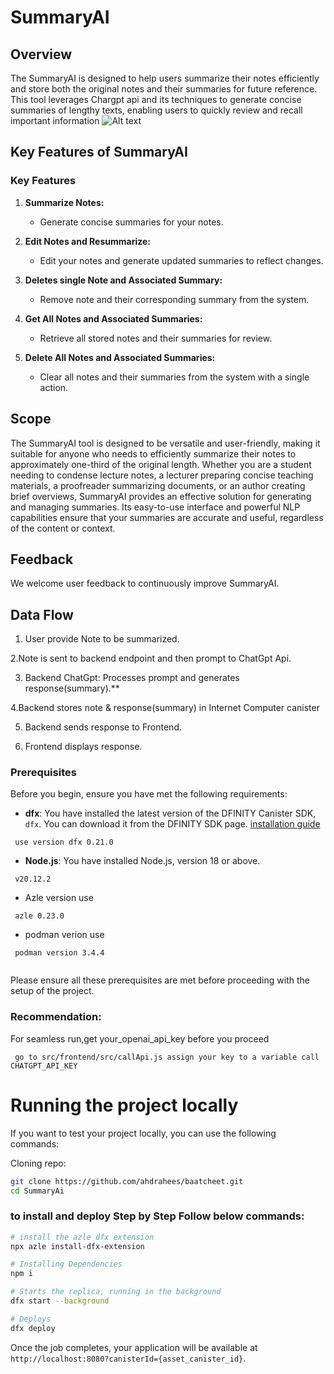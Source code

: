 # SummaryAI

## Overview

The SummaryAI is designed to help users summarize their notes efficiently and store both the original notes and their summaries for future reference. This tool leverages Chargpt api and its techniques to generate concise summaries of lengthy texts, enabling users to quickly review and recall important information
![Alt text](src/frontend/src/assets/summarywork.png)


## Key Features of SummaryAI

### Key Features

1. **Summarize Notes:**
   - Generate concise summaries for your notes.
   
2. **Edit Notes and Resummarize:**
   - Edit your notes and generate updated summaries to reflect changes.
   
3. **Deletes single Note and Associated Summary:**
   - Remove note and their corresponding summary from the system.
   
4. **Get All Notes and Associated Summaries:**
   - Retrieve all stored notes and their summaries for review.
   
5. **Delete All Notes and Associated Summaries:**
   - Clear all notes and their summaries from the system with a single action.



## Scope

The SummaryAI tool is designed to be versatile and user-friendly, making it suitable for anyone who needs to efficiently summarize their notes to approximately one-third of the original length. Whether you are a student needing to condense lecture notes, a lecturer preparing concise teaching materials, a proofreader summarizing documents, or an author creating brief overviews, SummaryAI provides an effective solution for generating and managing summaries. Its easy-to-use interface and powerful NLP capabilities ensure that your summaries are accurate and useful, regardless of the content or context.


## Feedback

We welcome user feedback to continuously improve SummaryAI.

## Data Flow

1. User provide Note to be summarized.

2.Note is sent to backend endpoint and then prompt to ChatGpt Api.

3. Backend ChatGpt: Processes prompt and generates response(summary).\*\*

4.Backend stores note & response(summary) in Internet Computer canister

5. Backend sends response to Frontend.

6. Frontend displays response.


### Prerequisites

Before you begin, ensure you have met the following requirements:

- **dfx**: You have installed the latest version of the DFINITY Canister SDK, `dfx`. You can download it from the DFINITY SDK page. [installation guide](https://demergent-labs.github.io/azle/get_started.html#installation)

 ```
  use version dfx 0.21.0
 ```
- **Node.js**: You have installed Node.js, version 18 or above.
```
 v20.12.2

```
- Azle version use 
 ```
  azle 0.23.0
 ```

 - podman verion use

 ```
  podman version 3.4.4
  
 ```
Please ensure all these prerequisites are met before proceeding with the setup of the project.

### Recommendation:

For seamless run,get your_openai_api_key before you proceed
```
 go to src/frontend/src/callApi.js assign your key to a variable call CHATGPT_API_KEY
```


# Running the project locally

If you want to test your project locally, you can use the following commands:

Cloning repo:

```bash
git clone https://github.com/ahdrahees/baatcheet.git
cd SummaryAi
```


### to install and deploy Step by Step Follow below commands:

```bash
# install the azle dfx extension
npx azle install-dfx-extension

# Installing Dependencies
npm i

# Starts the replica, running in the background
dfx start --background

# Deploys
dfx deploy 
```

Once the job completes, your application will be available at `http://localhost:8080?canisterId={asset_canister_id}`.
